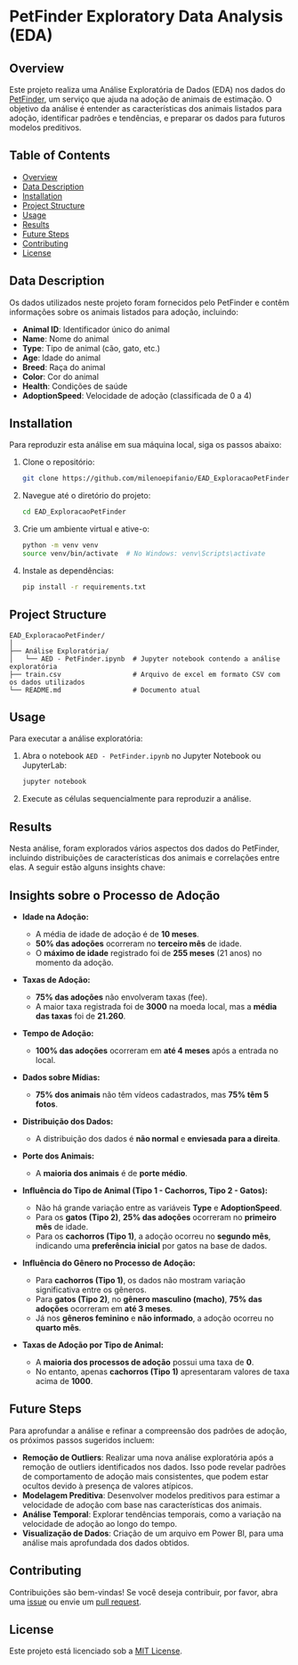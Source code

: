 # PetFinder Exploratory Data Analysis (EDA)

## Overview

Este projeto realiza uma Análise Exploratória de Dados (EDA) nos dados do [PetFinder](https://www.petfinder.com/), um serviço que ajuda na adoção de animais de estimação. O objetivo da análise é entender as características dos animais listados para adoção, identificar padrões e tendências, e preparar os dados para futuros modelos preditivos.

## Table of Contents

- [Overview](#overview)
- [Data Description](#data-description)
- [Installation](#installation)
- [Project Structure](#project-structure)
- [Usage](#usage)
- [Results](#results)
- [Future Steps](#future-steps)
- [Contributing](#contributing)
- [License](#license)

## Data Description

Os dados utilizados neste projeto foram fornecidos pelo PetFinder e contêm informações sobre os animais listados para adoção, incluindo:

- **Animal ID**: Identificador único do animal
- **Name**: Nome do animal
- **Type**: Tipo de animal (cão, gato, etc.)
- **Age**: Idade do animal
- **Breed**: Raça do animal
- **Color**: Cor do animal
- **Health**: Condições de saúde
- **AdoptionSpeed**: Velocidade de adoção (classificada de 0 a 4)

## Installation

Para reproduzir esta análise em sua máquina local, siga os passos abaixo:

1. Clone o repositório:
   ```bash
   git clone https://github.com/milenoepifanio/EAD_ExploracaoPetFinder.git
2. Navegue até o diretório do projeto:
   ```bash
   cd EAD_ExploracaoPetFinder
3. Crie um ambiente virtual e ative-o:
    ```bash
    python -m venv venv
    source venv/bin/activate  # No Windows: venv\Scripts\activate
4. Instale as dependências:
    ```bash
    pip install -r requirements.txt

## Project Structure
```plaintext
EAD_ExploracaoPetFinder/
│
├── Análise Exploratória/
│   └── AED - PetFinder.ipynb  # Jupyter notebook contendo a análise exploratória
├── train.csv                  # Arquivo de excel em formato CSV com os dados utilizados
└── README.md                  # Documento atual
```

## Usage

Para executar a análise exploratória:

1. Abra o notebook `AED - PetFinder.ipynb` no Jupyter Notebook ou JupyterLab:

   ```bash
   jupyter notebook
2. Execute as células sequencialmente para reproduzir a análise.

## Results

Nesta análise, foram explorados vários aspectos dos dados do PetFinder, incluindo distribuições de características dos animais e correlações entre elas. A seguir estão alguns insights chave:

## Insights sobre o Processo de Adoção

- **Idade na Adoção:**
  - A média de idade de adoção é de **10 meses**.
  - **50% das adoções** ocorreram no **terceiro mês** de idade.
  - O **máximo de idade** registrado foi de **255 meses** (21 anos) no momento da adoção.

- **Taxas de Adoção:**
  - **75% das adoções** não envolveram taxas (fee).
  - A maior taxa registrada foi de **3000** na moeda local, mas a **média das taxas** foi de **21.260**.

- **Tempo de Adoção:**
  - **100% das adoções** ocorreram em **até 4 meses** após a entrada no local.

- **Dados sobre Mídias:**
  - **75% dos animais** não têm vídeos cadastrados, mas **75% têm 5 fotos**.

- **Distribuição dos Dados:**
  - A distribuição dos dados é **não normal** e **enviesada para a direita**.

- **Porte dos Animais:**
  - A **maioria dos animais** é de **porte médio**.

- **Influência do Tipo de Animal (Tipo 1 - Cachorros, Tipo 2 - Gatos):**
  - Não há grande variação entre as variáveis **Type** e **AdoptionSpeed**.
  - Para os **gatos (Tipo 2)**, **25% das adoções** ocorreram no **primeiro mês** de idade.
  - Para os **cachorros (Tipo 1)**, a adoção ocorreu no **segundo mês**, indicando uma **preferência inicial** por gatos na base de dados.

- **Influência do Gênero no Processo de Adoção:**
  - Para **cachorros (Tipo 1)**, os dados não mostram variação significativa entre os gêneros.
  - Para **gatos (Tipo 2)**, no **gênero masculino (macho)**, **75% das adoções** ocorreram em **até 3 meses**.
  - Já nos **gêneros feminino** e **não informado**, a adoção ocorreu no **quarto mês**.

- **Taxas de Adoção por Tipo de Animal:**
  - A **maioria dos processos de adoção** possui uma taxa de **0**.
  - No entanto, apenas **cachorros (Tipo 1)** apresentaram valores de taxa acima de **1000**.


## Future Steps

Para aprofundar a análise e refinar a compreensão dos padrões de adoção, os próximos passos sugeridos incluem:

- **Remoção de Outliers**: Realizar uma nova análise exploratória após a remoção de outliers identificados nos dados. Isso pode revelar padrões de comportamento de adoção mais consistentes, que podem estar ocultos devido à presença de valores atípicos.
- **Modelagem Preditiva**: Desenvolver modelos preditivos para estimar a velocidade de adoção com base nas características dos animais.
- **Análise Temporal**: Explorar tendências temporais, como a variação na velocidade de adoção ao longo do tempo.
- **Visualização de Dados**: Criação de um arquivo em Power BI, para uma análise mais aprofundada dos dados obtidos.

## Contributing

Contribuições são bem-vindas! Se você deseja contribuir, por favor, abra uma [issue](https://github.com/milenoepifanio/EAD_ExploracaoPetFinder/issues) ou envie um [pull request](https://github.com/milenoepifanio/EAD_ExploracaoPetFinder/pulls).

## License

Este projeto está licenciado sob a [MIT License](LICENSE).